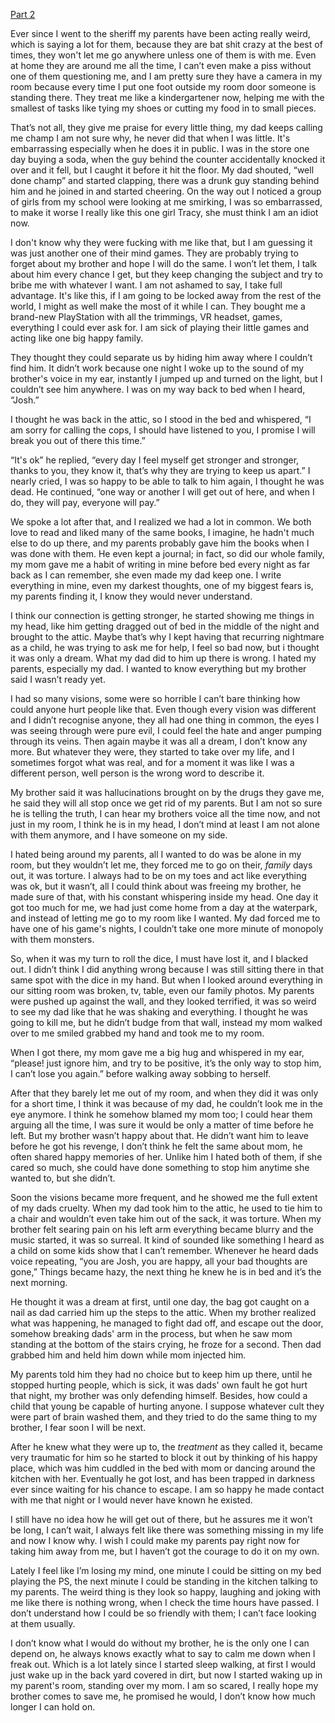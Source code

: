 [Part 2](https://www.reddit.com/r/nosleep/comments/wlqsvv/i_just_found_out_i_have_a_brother_that_my_parents/) 

Ever since I went to the sheriff my parents have been acting really weird, which is saying a lot for them, because they are bat shit crazy at the best of times, they won't let me go anywhere unless one of them is with me. Even at home they are around me all the time, I can’t even make a piss without one of them questioning me, and I am pretty sure they have a camera in my room because every time I put one foot outside my room door someone is standing there. They treat me like a kindergartener now, helping me with the smallest of tasks like tying my shoes or cutting my food in to small pieces.  

That’s not all, they give me praise for every little thing, my dad keeps calling me champ I am not sure why, he never did that when I was little. It's embarrassing especially when he does it in public. I was in the store one day buying a soda, when the guy behind the counter accidentally knocked it over and it fell, but I caught it before it hit the floor. My dad shouted, “well done champ” and started clapping, there was a drunk guy standing behind him and he joined in and started cheering. On the way out I noticed a group of girls from my school were looking at me smirking, I was so embarrassed, to make it worse I really like this one girl Tracy, she must think I am an idiot now. 

I don't know why they were fucking with me like that, but I am guessing it was just another one of their mind games. They are probably trying to forget about my brother and hope I will do the same. I won’t let them, I talk about him every chance I get, but they keep changing the subject and try to bribe me with whatever I want. I am not ashamed to say, I take full advantage. It's like this, if I am going to be locked away from the rest of the world, I might as well make the most of it while I can. They bought me a brand-new PlayStation with all the trimmings, VR headset, games, everything I could ever ask for. I am sick of playing their little games and acting like one big happy family. 

They thought they could separate us by hiding him away where I couldn’t find him. It didn’t work because one night I woke up to the sound of my brother's voice in my ear, instantly I jumped up and turned on the light, but I couldn’t see him anywhere. I was on my way back to bed when I heard, “Josh.”  

I thought he was back in the attic, so I stood in the bed and whispered, “I am sorry for calling the cops, I should have listened to you, I promise I will break you out of there this time.” 

“It's ok” he replied, “every day I feel myself get stronger and stronger, thanks to you, they know it, that’s why they are trying to keep us apart.” I nearly cried, I was so happy to be able to talk to him again, I thought he was dead. He continued, “one way or another I will get out of here, and when I do, they will pay, everyone will pay.”  

We spoke a lot after that, and I realized we had a lot in common. We both love to read and liked many of the same books, I imagine, he hadn't much else to do up there, and my parents probably gave him the books when I was done with them. He even kept a journal; in fact, so did our whole family, my mom gave me a habit of writing in mine before bed every night as far back as I can remember, she even made my dad keep one. I write everything in mine, even my darkest thoughts, one of my biggest fears is, my parents finding it, I know they would never understand. 

I think our connection is getting stronger, he started showing me things in my head, like him getting dragged out of bed in the middle of the night and brought to the attic. Maybe that’s why I kept having that recurring nightmare as a child, he was trying to ask me for help, I feel so bad now, but i thought it was only a dream. What my dad did to him up there is wrong. I hated my parents, especially my dad. I wanted to know everything but my brother said I wasn’t ready yet. 

I had so many visions, some were so horrible I can’t bare thinking how could anyone hurt people like that. Even though every vision was different and I didn’t recognise anyone, they all had one thing in common, the eyes I was seeing through were pure evil, I could feel the hate and anger pumping through its veins. Then again maybe it was all a dream, I don’t know any more. But whatever they were, they started to take over my life, and I sometimes forgot what was real, and for a moment it was like I was a different person, well person is the wrong word to describe it.  

My brother said it was hallucinations brought on by the drugs they gave me, he said they will all stop once we get rid of my parents. But I am not so sure he is telling the truth, I can hear my brothers voice all the time now, and not just in my room, I think he is in my head, I don’t mind at least I am not alone with them anymore, and I have someone on my side. 

I hated being around my parents, all I wanted to do was be alone in my room, but they wouldn’t let me, they forced me to go on their, *family* days out, it was torture. I always had to be on my toes and act like everything was ok, but it wasn’t, all I could think about was freeing my brother, he made sure of that, with his constant whispering inside my head. One day it got too much for me, we had just come home from a day at the waterpark, and instead of letting me go to my room like I wanted. My dad forced me to have one of his game's nights, I couldn’t take one more minute of monopoly with them monsters.  

So, when it was my turn to roll the dice, I must have lost it, and I blacked out. I didn’t think I did anything wrong because I was still sitting there in that same spot with the dice in my hand. But when I looked around everything in our sitting room was broken, tv, table, even our family photos. My parents were pushed up against the wall, and they looked terrified, it was so weird to see my dad like that he was shaking and everything. I thought he was going to kill me, but he didn’t budge from that wall, instead my mom walked over to me smiled grabbed my hand and took me to my room. 

When I got there, my mom gave me a big hug and whispered in my ear, “please! just ignore him, and try to be positive, it’s the only way to stop him, I can’t lose you again.” before walking away sobbing to herself. 

After that they barely let me out of my room, and when they did it was only for a short time, I think it was because of my dad, he couldn’t look me in the eye anymore. I think he somehow blamed my mom too; I could hear them arguing all the time, I was sure it would be only a matter of time before he left. But my brother wasn’t happy about that. He didn’t want him to leave before he got his revenge, I don’t think he felt the same about mom, he often shared happy memories of her. Unlike him I hated both of them, if she cared so much, she could have done something to stop him anytime she wanted to, but she didn’t. 

Soon the visions became more frequent, and he showed me the full extent of my dads cruelty. When my dad took him to the attic, he used to tie him to a chair and wouldn’t even take him out of the sack, it was torture. When my brother felt searing pain on his left arm everything became blurry and the music started, it was so surreal. It kind of sounded like something I heard as a child on some kids show that I can’t remember. Whenever he heard dads voice repeating, “you are Josh, you are happy, all your bad thoughts are gone,” Things became hazy, the next thing he knew he is in bed and it’s the next morning. 

He thought it was a dream at first, until one day, the bag got caught on a nail as dad carried him up the steps to the attic. When my brother realized what was happening, he managed to fight dad off, and escape out the door, somehow breaking dads' arm in the process, but when he saw mom standing at the bottom of the stairs crying, he froze for a second. Then dad grabbed him and held him down while mom injected him.  

My parents told him they had no choice but to keep him up there, until he stopped hurting people, which is sick, it was dads' own fault he got hurt that night, my brother was only defending himself. Besides, how could a child that young be capable of hurting anyone. I suppose whatever cult they were part of brain washed them, and they tried to do the same thing to my brother, I fear soon I will be next. 

After he knew what they were up to, the *treatment* as they called it, became very traumatic for him so he started to block it out by thinking of his happy place, which was him cuddled in the bed with mom or dancing around the kitchen with her. Eventually he got lost, and has been trapped in darkness ever since waiting for his chance to escape. I am so happy he made contact with me that night or I would never have known he existed. 

I still have no idea how he will get out of there, but he assures me it won’t be long, I can’t wait, I always felt like there was something missing in my life and now I know why. I wish I could make my parents pay right now for taking him away from me, but I haven’t got the courage to do it on my own.  

Lately I feel like I’m losing my mind, one minute I could be sitting on my bed playing the PS, the next minute I could be standing in the kitchen talking to my parents. The weird thing is they look so happy, laughing and joking with me like there is nothing wrong, when I check the time hours have passed. I don’t understand how I could be so friendly with them; I can’t face looking at them usually. 

I don’t know what I would do without my brother, he is the only one I can depend on, he always knows exactly what to say to calm me down when I freak out. Which is a lot lately since I started sleep walking, at first I would just wake up in the back yard covered in dirt, but now I started waking up in my parent's room, standing over my mom. I am so scared, I really hope my brother comes to save me, he promised he would, I don’t know how much longer I can hold on.